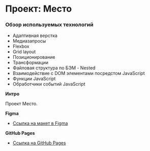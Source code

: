 # Проект: Место

### Обзор используемых технологий
* Адаптивная верстка
* Медиазапросы
* Flexbox
* Grid layout
* Позиционирование
* Трансформации
* Файловая структура по БЭМ - Nested
* Взаимодействие с DOM элементами посредстом JavaScript
* Функции JavaScript
* Обработчики событий JavaScript

**Интро**

Проект Место.

**Figma**

* [Ссылка на макет в Figma](https://www.figma.com/file/2cn9N9jSkmxD84oJik7xL7/JavaScript.-Sprint-4?node-id=0%3A1)

**GitHub Pages**

* [Ссылка на GitHub Pages](https://olesya6292.github.io/mesto/index.html)


